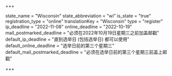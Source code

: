 +++

state_name = "Wisconsin"
state_abbreviation = "wi"
is_state = "true"
registration_type = "online"
translationKey = "Wisconsin"
type = "register"
ip_deadline = "2022-11-08"
online_deadline = "2022-10-19"
mail_postmarked_deadline = "必须在2022年10月19日星期三之前加盖邮戳"
default_ip_deadline = "直到选举日 (包括选举日) 都可以使用"
default_online_deadline = "选举日前的第三个星期三"
default_mail_postmarked_deadline = "必须在选举日前的第三个星期三前盖上邮戳"

+++